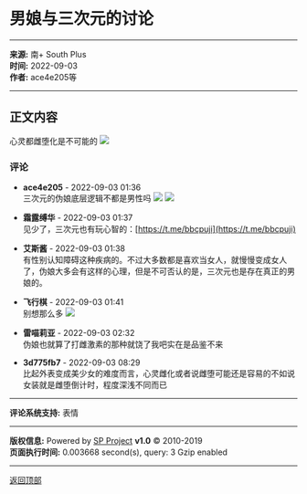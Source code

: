 # 男娘与三次元的讨论

---

**来源:** 南+ South Plus  
**时间:** 2022-09-03  
**作者:** ace4e205等  

---

## 正文内容

心灵都雌堕化是不可能的 ![](images/post/smile/smallface/face056.jpg)

### 评论

- **ace4e205** - 2022-09-03 01:36  
  三次元的伪娘底层逻辑不都是男性吗 ![](images/post/smile/smallface/face061.jpg) ![](//www.summer-plus.net/attachment/Mon_2209/9_1365017_cd4294120bf1b8d.jpg)

- **霜露缚华** - 2022-09-03 01:37  
  见少了，三次元也有玩心智的：[https://t.me/bbcpuji](https://t.me/bbcpuji)

- **艾斯酱** - 2022-09-03 01:38  
  有性别认知障碍这种疾病的。不过大多数都是喜欢当女人，就慢慢变成女人了，伪娘大多会有这样的心理，但是不可否认的是，三次元也是存在真正的男娘的。

- **飞行棋** - 2022-09-03 01:41  
  别想那么多 ![](images/post/smile/smallface/face113.jpg)

- **雷喵莉亚** - 2022-09-03 02:32  
  伪娘也就算了打雌激素的那种就饶了我吧实在是品鉴不来

- **3d775fb7** - 2022-09-03 08:29  
  比起外表变成美少女的难度而言，心灵雌化或者说雌堕可能还是容易的不如说女装就是雌堕倒计时，程度深浅不同而已

---

**评论系统支持:** 表情

---

**版权信息:** Powered by [SP Project](/) **v1.0** © 2010-2019  
**页面执行时间:** 0.003668 second(s), query: 3 Gzip enabled  

--- 

[返回顶部](#0)